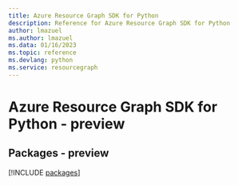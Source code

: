 ```yaml
---
title: Azure Resource Graph SDK for Python
description: Reference for Azure Resource Graph SDK for Python
author: lmazuel
ms.author: lmazuel
ms.data: 01/16/2023
ms.topic: reference
ms.devlang: python
ms.service: resourcegraph
---
```

# Azure Resource Graph SDK for Python - preview
## Packages - preview
[!INCLUDE [packages](resource-graph-index.md)]